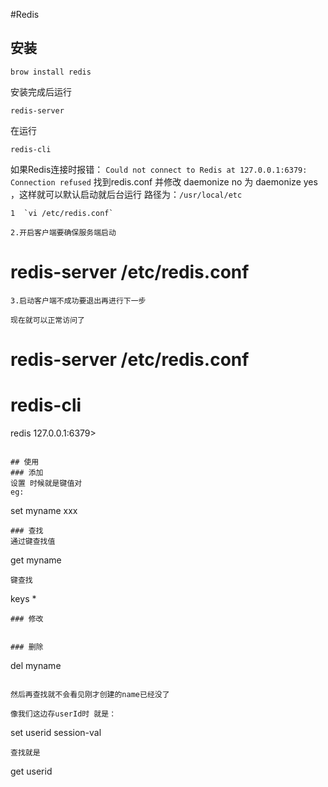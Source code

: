 #Redis 

## 安装

```
brow install redis
```
安装完成后运行


```
redis-server
```
在运行
```
redis-cli
```
如果Redis连接时报错：
`Could not connect to Redis at 127.0.0.1:6379: Connection refused` 
找到redis.conf 并修改 daemonize no 为 daemonize yes ，这样就可以默认启动就后台运行
路径为：`/usr/local/etc`

```
1  `vi /etc/redis.conf`
```
```
2.开启客户端要确保服务端启动

```
# redis-server /etc/redis.conf
```
3.启动客户端不成功要退出再进行下一步

现在就可以正常访问了
```
# redis-server /etc/redis.conf
# redis-cli
redis 127.0.0.1:6379>
```

## 使用
### 添加
设置 时候就是键值对
eg:
```
set myname xxx
```
### 查找
通过键查找值
```
get myname
```
键查找
```
keys *
```
### 修改
```
```

### 删除
```
del myname
```

然后再查找就不会看见刚才创建的name已经没了

像我们这边存userId时 就是：
```
set userid session-val
```
查找就是
```
get userid
```

